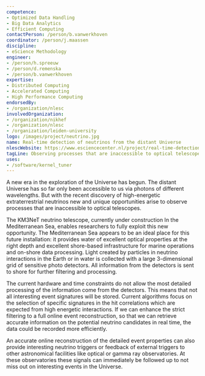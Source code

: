 ```yaml
---
competence:
- Optimized Data Handling
- Big Data Analytics
- Efficient Computing
contactPerson: /person/b.vanwerkhoven
coordinator: /person/j.maassen
discipline:
- eScience Methodology
engineer:
- /person/h.spreeuw
- /person/d.remenska
- /person/b.vanwerkhoven
expertise:
- Distributed Computing
- Accelerated Computing
- High Performance Computing
endorsedBy:
- /organization/nlesc
involvedOrganization:
- /organization/nikhef
- /organization/nlesc
- /organization/leiden-university
logo: /images/project/neutrino.jpg
name: Real-time detection of neutrinos from the distant Universe
nlescWebsite: https://www.esciencecenter.nl/project/real-time-detection-of-neutrinos-from-the-distant-universe
tagLine: Observing processes that are inaccessible to optical telescopes
uses:
- /software/kernel_tuner
---
```


A new era in the exploration of the Universe has begun. The distant Universe has so far only been accessible to us via photons of different wavelengths. But with the recent discovery of high-energetic extraterrestrial neutrinos new and unique opportunities arise to observe processes that are inaccessible to optical telescopes.

The KM3NeT neutrino telescope, currently under construction In the Mediterranean Sea, enables researchers to fully exploit this new opportunity. The Mediterranean Sea appears to be an ideal place for this future installation: it provides water of excellent optical properties at the right depth and excellent shore-based infrastructure for marine operations and on-shore data processing. Light created by particles in neutrino interactions in the Earth or in water is collected with a large 3-dimensional grid of sensitive photo detectors. All information from the detectors is sent to shore for further filtering and processing.

The current hardware and time constraints do not allow the most detailed processing of the information come from the detectors. This means that not all interesting event signatures will be stored. Current algorithms focus on the selection of specific signatures in the hit correlations which are expected from high energetic interactions. If we can enhance the strict filtering to a full online event reconstruction, so that we can retrieve accurate information on the potential neutrino candidates in real time, the data could be recorded more efficiently.

An accurate online reconstruction of the detailed event properties can also provide interesting neutrino triggers or feedback of external triggers to other astronomical facilities like optical or gamma ray observatories. At these observatories these signals can immediately be followed up to not miss out on interesting events in the Universe.

